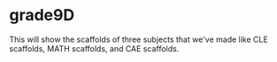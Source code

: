 # grade9D
This will show the scaffolds of three subjects that we've made like CLE scaffolds, MATH scaffolds, and CAE scaffolds.

